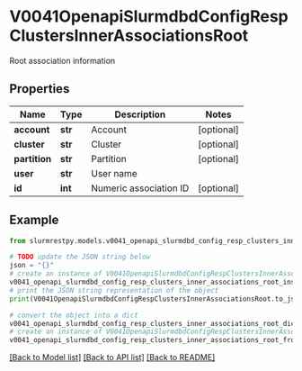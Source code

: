 # V0041OpenapiSlurmdbdConfigRespClustersInnerAssociationsRoot

Root association information

## Properties

Name | Type | Description | Notes
------------ | ------------- | ------------- | -------------
**account** | **str** | Account | [optional]
**cluster** | **str** | Cluster | [optional]
**partition** | **str** | Partition | [optional]
**user** | **str** | User name |
**id** | **int** | Numeric association ID | [optional]

## Example

```python
from slurmrestpy.models.v0041_openapi_slurmdbd_config_resp_clusters_inner_associations_root import V0041OpenapiSlurmdbdConfigRespClustersInnerAssociationsRoot

# TODO update the JSON string below
json = "{}"
# create an instance of V0041OpenapiSlurmdbdConfigRespClustersInnerAssociationsRoot from a JSON string
v0041_openapi_slurmdbd_config_resp_clusters_inner_associations_root_instance = V0041OpenapiSlurmdbdConfigRespClustersInnerAssociationsRoot.from_json(json)
# print the JSON string representation of the object
print(V0041OpenapiSlurmdbdConfigRespClustersInnerAssociationsRoot.to_json())

# convert the object into a dict
v0041_openapi_slurmdbd_config_resp_clusters_inner_associations_root_dict = v0041_openapi_slurmdbd_config_resp_clusters_inner_associations_root_instance.to_dict()
# create an instance of V0041OpenapiSlurmdbdConfigRespClustersInnerAssociationsRoot from a dict
v0041_openapi_slurmdbd_config_resp_clusters_inner_associations_root_from_dict = V0041OpenapiSlurmdbdConfigRespClustersInnerAssociationsRoot.from_dict(v0041_openapi_slurmdbd_config_resp_clusters_inner_associations_root_dict)
```
[[Back to Model list]](../README.md#documentation-for-models) [[Back to API list]](../README.md#documentation-for-api-endpoints) [[Back to README]](../README.md)


